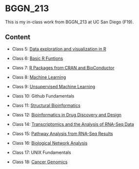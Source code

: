 # BGGN_213
This is my in-class work from BGGN_213 at UC San Diego (F19).

## Content
- Class 5: [Data exploration and visualization in R](https://github.com/Jiaweitsui/bggn213/blob/master/Class_05/Class_05.md)

- Class 6: [Basic R Funtions](https://github.com/Jiaweitsui/bggn213/blob/master/Class_06/Class_06_R_Function.md)

- Class 7: [R Packages from CRAN and BioConductor](https://github.com/Jiaweitsui/bggn213/blob/master/Class_07/class_07.md)

- Class 8: [Machine Learning](https://github.com/Jiaweitsui/bggn213/blob/master/Class_08/class_08.md)

- Class 9: [Unsupervised Machine Learning](https://github.com/Jiaweitsui/bggn213/blob/master/Class_09/Class_09.md)

- Class 10: Github Fundamentals

- Class 11: [Structural Bioinformatics](https://github.com/Jiaweitsui/bggn213/blob/master/Class_11/Class_11.md)

- Class 12: [Bioinformatics in Drug Discovery and Design](https://github.com/Jiaweitsui/bggn213/blob/master/Class_12/Class_12.md)

- Class 14: [Transcriptomics and the Analysis of RNA-Seq Data](https://github.com/Jiaweitsui/bggn213/blob/master/Class_14/Class_14.md)

- Class 15: [Pathway Analysis from RNA-Seq Results](https://github.com/Jiaweitsui/bggn213/blob/master/Class_15/Class_15.md)

- Class 16: [Biological Network Analysis](https://github.com/Jiaweitsui/bggn213/blob/master/Class_16/Class_16.md)

- Class 17: UNIX Fundamentals 

- Class 18: [Cancer Genomics](https://github.com/Jiaweitsui/bggn213/blob/master/Class_18/Class_18.md)
